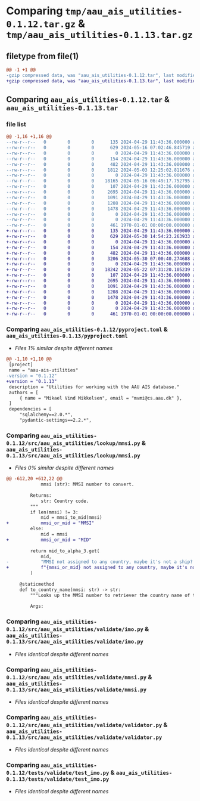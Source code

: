 # Comparing `tmp/aau_ais_utilities-0.1.12.tar.gz` & `tmp/aau_ais_utilities-0.1.13.tar.gz`

## filetype from file(1)

```diff
@@ -1 +1 @@
-gzip compressed data, was "aau_ais_utilities-0.1.12.tar", last modified: Thu May 16 07:02:46 2024, max compression
+gzip compressed data, was "aau_ais_utilities-0.1.13.tar", last modified: Thu May 30 14:54:23 2024, max compression
```

## Comparing `aau_ais_utilities-0.1.12.tar` & `aau_ais_utilities-0.1.13.tar`

### file list

```diff
@@ -1,16 +1,16 @@
--rw-r--r--   0        0        0      135 2024-04-29 11:43:36.000000 aau_ais_utilities-0.1.12/README.md
--rw-r--r--   0        0        0      629 2024-05-16 07:02:46.845719 aau_ais_utilities-0.1.12/pyproject.toml
--rw-r--r--   0        0        0        0 2024-04-29 11:43:36.000000 aau_ais_utilities-0.1.12/src/aau_ais_utilities/__init__.py
--rw-r--r--   0        0        0      154 2024-04-29 11:43:36.000000 aau_ais_utilities-0.1.12/src/aau_ais_utilities/connections/__init__.py
--rw-r--r--   0        0        0      482 2024-04-29 11:43:36.000000 aau_ais_utilities-0.1.12/src/aau_ais_utilities/connections/engine_settings.py
--rw-r--r--   0        0        0     1812 2024-05-03 12:25:02.811676 aau_ais_utilities-0.1.12/src/aau_ais_utilities/connections/postgresql_connection.py
--rw-r--r--   0        0        0        0 2024-04-29 11:43:36.000000 aau_ais_utilities-0.1.12/src/aau_ais_utilities/lookup/__init__.py
--rw-r--r--   0        0        0    18165 2024-05-16 06:49:17.752795 aau_ais_utilities-0.1.12/src/aau_ais_utilities/lookup/mmsi.py
--rw-r--r--   0        0        0      107 2024-04-29 11:43:36.000000 aau_ais_utilities-0.1.12/src/aau_ais_utilities/validate/__init__.py
--rw-r--r--   0        0        0     2695 2024-04-29 11:43:36.000000 aau_ais_utilities-0.1.12/src/aau_ais_utilities/validate/imo.py
--rw-r--r--   0        0        0     1091 2024-04-29 11:43:36.000000 aau_ais_utilities-0.1.12/src/aau_ais_utilities/validate/mmsi.py
--rw-r--r--   0        0        0     1208 2024-04-29 11:43:36.000000 aau_ais_utilities-0.1.12/src/aau_ais_utilities/validate/validator.py
--rw-r--r--   0        0        0     1478 2024-04-29 11:43:36.000000 aau_ais_utilities-0.1.12/tests/validate/test_imo.py
--rw-r--r--   0        0        0        0 2024-04-29 11:43:36.000000 aau_ais_utilities-0.1.12/tests/validate/test_mmsi.py
--rw-r--r--   0        0        0        0 2024-04-29 11:43:36.000000 aau_ais_utilities-0.1.12/tests/validate/test_validator.py
--rw-r--r--   0        0        0      461 1970-01-01 00:00:00.000000 aau_ais_utilities-0.1.12/PKG-INFO
+-rw-r--r--   0        0        0      135 2024-04-29 11:43:36.000000 aau_ais_utilities-0.1.13/README.md
+-rw-r--r--   0        0        0      629 2024-05-30 14:54:23.263933 aau_ais_utilities-0.1.13/pyproject.toml
+-rw-r--r--   0        0        0        0 2024-04-29 11:43:36.000000 aau_ais_utilities-0.1.13/src/aau_ais_utilities/__init__.py
+-rw-r--r--   0        0        0      154 2024-04-29 11:43:36.000000 aau_ais_utilities-0.1.13/src/aau_ais_utilities/connections/__init__.py
+-rw-r--r--   0        0        0      482 2024-04-29 11:43:36.000000 aau_ais_utilities-0.1.13/src/aau_ais_utilities/connections/engine_settings.py
+-rw-r--r--   0        0        0     3206 2024-05-30 07:00:40.274688 aau_ais_utilities-0.1.13/src/aau_ais_utilities/connections/postgresql_connection.py
+-rw-r--r--   0        0        0        0 2024-04-29 11:43:36.000000 aau_ais_utilities-0.1.13/src/aau_ais_utilities/lookup/__init__.py
+-rw-r--r--   0        0        0    18242 2024-05-22 07:31:20.105239 aau_ais_utilities-0.1.13/src/aau_ais_utilities/lookup/mmsi.py
+-rw-r--r--   0        0        0      107 2024-04-29 11:43:36.000000 aau_ais_utilities-0.1.13/src/aau_ais_utilities/validate/__init__.py
+-rw-r--r--   0        0        0     2695 2024-04-29 11:43:36.000000 aau_ais_utilities-0.1.13/src/aau_ais_utilities/validate/imo.py
+-rw-r--r--   0        0        0     1091 2024-04-29 11:43:36.000000 aau_ais_utilities-0.1.13/src/aau_ais_utilities/validate/mmsi.py
+-rw-r--r--   0        0        0     1208 2024-04-29 11:43:36.000000 aau_ais_utilities-0.1.13/src/aau_ais_utilities/validate/validator.py
+-rw-r--r--   0        0        0     1478 2024-04-29 11:43:36.000000 aau_ais_utilities-0.1.13/tests/validate/test_imo.py
+-rw-r--r--   0        0        0        0 2024-04-29 11:43:36.000000 aau_ais_utilities-0.1.13/tests/validate/test_mmsi.py
+-rw-r--r--   0        0        0        0 2024-04-29 11:43:36.000000 aau_ais_utilities-0.1.13/tests/validate/test_validator.py
+-rw-r--r--   0        0        0      461 1970-01-01 00:00:00.000000 aau_ais_utilities-0.1.13/PKG-INFO
```

### Comparing `aau_ais_utilities-0.1.12/pyproject.toml` & `aau_ais_utilities-0.1.13/pyproject.toml`

 * *Files 1% similar despite different names*

```diff
@@ -1,10 +1,10 @@
 [project]
 name = "aau-ais-utilities"
-version = "0.1.12"
+version = "0.1.13"
 description = "Utilities for working with the AAU AIS database."
 authors = [
     { name = "Mikael Vind Mikkelsen", email = "mvmi@cs.aau.dk" },
 ]
 dependencies = [
     "sqlalchemy==2.0.*",
     "pydantic-settings==2.2.*",
```

### Comparing `aau_ais_utilities-0.1.12/src/aau_ais_utilities/lookup/mmsi.py` & `aau_ais_utilities-0.1.13/src/aau_ais_utilities/lookup/mmsi.py`

 * *Files 0% similar despite different names*

```diff
@@ -612,20 +612,22 @@
             mmsi (str): MMSI number to convert.
 
         Returns:
             str: Country code.
         """
         if len(mmsi) != 3:
             mid = mmsi_to_mid(mmsi)
+            mmsi_or_mid = "MMSI"
         else:
             mid = mmsi
+            mmsi_or_mid = "MID"
 
         return mid_to_alpha_3.get(
             mid,
-            "MMSI not assigned to any country, maybe it's not a ship? (Handheld device, AIS Base Station, etc.)"
+            f"{mmsi_or_mid} not assigned to any country, maybe it's not a ship? (Handheld device, AIS Base Station, etc.)"
         )
 
     @staticmethod
     def to_country_name(mmsi: str) -> str:
         """Looks up the MMSI number to retriever the country name of the vessel per the MMSI MID codes.
 
         Args:
```

### Comparing `aau_ais_utilities-0.1.12/src/aau_ais_utilities/validate/imo.py` & `aau_ais_utilities-0.1.13/src/aau_ais_utilities/validate/imo.py`

 * *Files identical despite different names*

### Comparing `aau_ais_utilities-0.1.12/src/aau_ais_utilities/validate/mmsi.py` & `aau_ais_utilities-0.1.13/src/aau_ais_utilities/validate/mmsi.py`

 * *Files identical despite different names*

### Comparing `aau_ais_utilities-0.1.12/src/aau_ais_utilities/validate/validator.py` & `aau_ais_utilities-0.1.13/src/aau_ais_utilities/validate/validator.py`

 * *Files identical despite different names*

### Comparing `aau_ais_utilities-0.1.12/tests/validate/test_imo.py` & `aau_ais_utilities-0.1.13/tests/validate/test_imo.py`

 * *Files identical despite different names*

